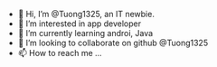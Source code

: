 - 👋 Hi, I’m @Tuong1325, an IT newbie.
- 👀 I’m interested in app developer
- 🌱 I’m currently learning androi, Java
- 💞️ I’m looking to collaborate on github @Tuong1325
- 📫 How to reach me ...
